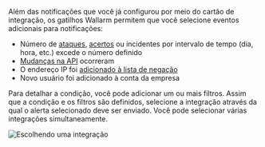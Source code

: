 Além das notificações que você já configurou por meio do cartão de integração, os gatilhos Wallarm permitem que você selecione eventos adicionais para notificações:

* Número de [ataques](../../../glossary-en.md#attack), [acertos](../../../glossary-en.md#hit) ou incidentes por intervalo de tempo (dia, hora, etc.) excede o número definido
* [Mudanças na API](../../../about-wallarm/api-discovery.md#tracking-changes-in-api) ocorreram
* O endereço IP foi [adicionado à lista de negação](../../../user-guides/ip-lists/denylist.md)
* Novo usuário foi adicionado à conta da empresa

Para detalhar a condição, você pode adicionar um ou mais filtros. Assim que a condição e os filtros são definidos, selecione a integração através da qual o alerta selecionado deve ser enviado. Você pode selecionar várias integrações simultaneamente.

![Escolhendo uma integração](../../../images/user-guides/triggers/select-integration.png)